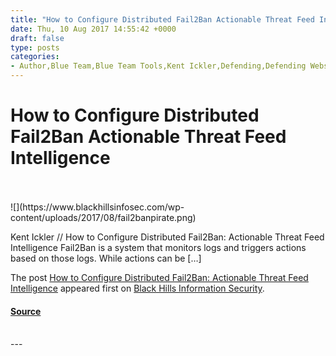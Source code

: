 ```yaml
---
title: "How to Configure Distributed Fail2Ban Actionable Threat Feed Intelligence"
date: Thu, 10 Aug 2017 14:55:42 +0000
draft: false
type: posts
categories: 
- Author,Blue Team,Blue Team Tools,Kent Ickler,Defending,Defending Websites,Distributed Fail2Ban,Fail2Ban,IPtables,Pirates,Website Defense
---
```

# How to Configure Distributed Fail2Ban Actionable Threat Feed Intelligence

<br/>

<br/>
![](https://www.blackhillsinfosec.com/wp-content/uploads/2017/08/fail2banpirate.png)

Kent Ickler // How to Configure Distributed Fail2Ban: Actionable Threat Feed Intelligence Fail2Ban is a system that monitors logs and triggers actions based on those logs. While actions can be \[…\]

The post [How to Configure Distributed Fail2Ban: Actionable Threat Feed Intelligence](https://www.blackhillsinfosec.com/configure-distributed-fail2ban/) appeared first on [Black Hills Information Security](https://www.blackhillsinfosec.com).

#### [Source](https://www.blackhillsinfosec.com/configure-distributed-fail2ban/)

<br/>
---
